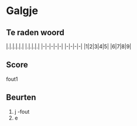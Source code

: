 # Galgje

## Te raden woord

|.|.|.|.|.| |.|.|.|.|
|-|-|-|-|-| |-|-|-|-|
|1|2|3|4|5| |6|7|8|9|

## Score 
fout1
[](https://github.com/martijnnuis/galgje/blob/master/images/1.png?raw=true)

## Beurten
1. j -fout
2. e
